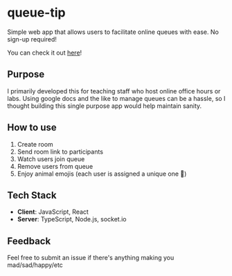 # queue-tip
Simple web app that allows users to facilitate online queues with ease. No sign-up required!

You can check it out [here](https://queue-tip.herokuapp.com/)!

## Purpose
I primarily developed this for teaching staff who host online office hours or labs. Using google docs and the like to manage queues can be a hassle, so I thought building this single purpose app would help maintain sanity. 

## How to use
1. Create room
2. Send room link to participants
3. Watch users join queue
4. Remove users from queue
5. Enjoy animal emojis (each user is assigned a unique one 🐒)

## Tech Stack
- **Client**: JavaScript, React 
- **Server**: TypeScript, Node.js, socket.io

 <!-- ## How does it work -->
## Feedback
Feel free to submit an issue if there's anything making you mad/sad/happy/etc
